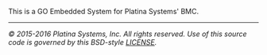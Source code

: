 This is a GO Embedded System for Platina Systems' BMC.

---

*&copy; 2015-2016 Platina Systems, Inc. All rights reserved.
Use of this source code is governed by this BSD-style [LICENSE].*

[LICENSE]: LICENSE

